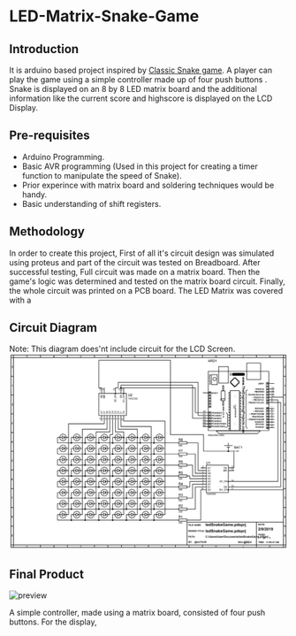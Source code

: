 # LED-Matrix-Snake-Game
## Introduction
It is arduino based project inspired by [Classic Snake game](https://en.wikipedia.org/wiki/Snake_(video_game_genre)).
A player can play the game using a simple controller  made up of four push buttons . Snake is displayed on an 8 by 8 LED matrix board and the additional information like the current score and highscore is displayed on the LCD Display.
## Pre-requisites
* Arduino Programming.
* Basic AVR programming (Used in this project for creating a timer function to manipulate the speed of Snake).
* Prior experince with matrix board and soldering techniques would be handy.
* Basic understanding of shift registers.
## Methodology
In order to create this project, First of all it's circuit design was simulated using proteus and part of the circuit was tested on Breadboard. After successful testing, Full circuit was made on a matrix board. Then the game's logic was determined and tested on the matrix board circuit. Finally, the whole circuit was printed on a PCB board. The LED Matrix was covered with a 
## Circuit Diagram
Note: This diagram does'nt include circuit for the LCD Screen.
![Circuit](./circuitDiagram.bmp)
## Final Product
![preview](./preview.jpeg)

A simple controller, made using a matrix board, consisted of four push buttons. For the display, 
